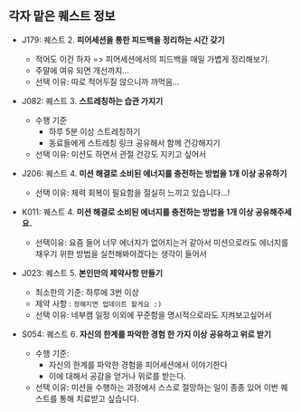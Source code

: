 ## 각자 맡은 퀘스트 정보

- J179: 퀘스트 2. **피어세션을 통한 피드백을 정리하는 시간 갖기**
    - 적어도 이건 하자 => 피어세션에서의 피드백을 매일 가볍게 정리해보기.
    - 주말에 여유 되면 개선까지... 
    - 선택 이유: 따로 적어두질 않으니까 까먹음...


- J082: 퀘스트 3. **스트레칭하는 습관 가지기**
    - 수행 기준
        - 하루 5분 이상 스트레칭하기
        - 동료들에게 스트레칭 링크 공유해서 함께 건강해지기
    - 선택 이유: 미션도 하면서 관절 건강도 지키고 싶어서


- J206: 퀘스트 4. **미션 해결로 소비된 에너지를 충전하는 방법을 1개 이상 공유하기**
    - 선택 이유: 체력 회복이 필요함을 절실히 느끼고 있습니다...!

- K011: 퀘스트 4. **미션 해결로 소비된 에너지를 충전하는 방법을 1개 이상 공유해주세요.**
    - 선택이유: 요즘 들어 너무 에너지가 없어지는거 같아서 미션으로라도 에너지를 채우기 위한 방법을 실천해봐야겠다는 생각이 들어서

- J023: 퀘스트 5. **본인만의 제약사항 만들기**
    - 최소한의 기준: 하루에 3번 이상
    - 제약 사항 : `정해지면 업데이트 할게요 :)`
    - 선택 이유: 네부캠 일정 이외에 꾸준함을 명시적으로라도 지켜보고싶어서

- S054: 퀘스트 6. **자신의 한계를 파악한 경험 한 가지 이상 공유하고 위로 받기** 
    - 수행 기준:
        - 자신의 한계를 파악한 경험을 피어세션에서 이야기한다
        - 이에 대해서 공감을 얻거나 위로를 받는다.
    - 선택 이유: 미션을 수행하는 과정에서 스스로 절망하는 일이 종종 있어 이번 퀘스트를 통해 치료받고 싶습니다.
